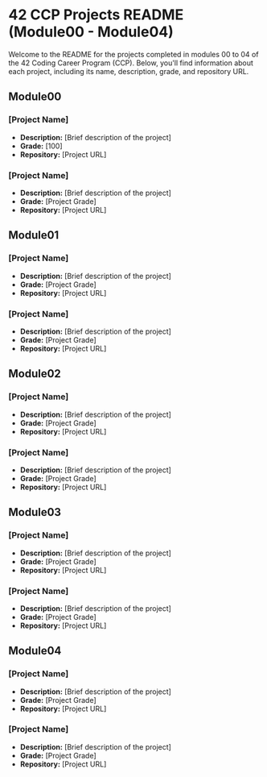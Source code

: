 # 42 CCP Projects README (Module00 - Module04)

Welcome to the README for the projects completed in modules 00 to 04 of the 42 Coding Career Program (CCP). Below, you'll find information about each project, including its name, description, grade, and repository URL.

## Module00

### [Project Name]
- **Description:** [Brief description of the project]
- **Grade:** [100]
- **Repository:** [Project URL]

### [Project Name]
- **Description:** [Brief description of the project]
- **Grade:** [Project Grade]
- **Repository:** [Project URL]

## Module01

### [Project Name]
- **Description:** [Brief description of the project]
- **Grade:** [Project Grade]
- **Repository:** [Project URL]

### [Project Name]
- **Description:** [Brief description of the project]
- **Grade:** [Project Grade]
- **Repository:** [Project URL]

## Module02

### [Project Name]
- **Description:** [Brief description of the project]
- **Grade:** [Project Grade]
- **Repository:** [Project URL]

### [Project Name]
- **Description:** [Brief description of the project]
- **Grade:** [Project Grade]
- **Repository:** [Project URL]

## Module03

### [Project Name]
- **Description:** [Brief description of the project]
- **Grade:** [Project Grade]
- **Repository:** [Project URL]

### [Project Name]
- **Description:** [Brief description of the project]
- **Grade:** [Project Grade]
- **Repository:** [Project URL]

## Module04

### [Project Name]
- **Description:** [Brief description of the project]
- **Grade:** [Project Grade]
- **Repository:** [Project URL]

### [Project Name]
- **Description:** [Brief description of the project]
- **Grade:** [Project Grade]
- **Repository:** [Project URL]

